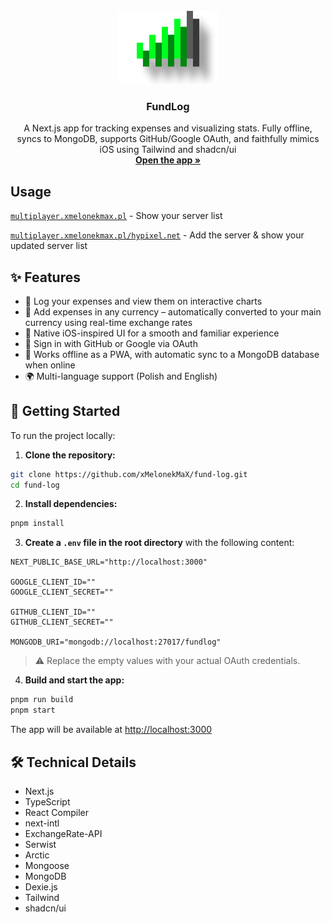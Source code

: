 <div align="center">
  <br />
  <a href="#">
    <img src="assets/readme-logo.png" alt="logo" width="160" height="117">
  </a>

  <h3 align="center">FundLog</h3>

  <p align="center">
    A Next.js app for tracking expenses and visualizing stats. Fully offline, syncs to MongoDB, supports GitHub/Google OAuth, and faithfully mimics iOS using Tailwind and shadcn/ui
    <br />
    <a href="https://fundlog.xmelonekmax.pl"><strong>Open the app »</strong></a>
  </p>
</div>

## Usage
<a href="https://fundlog.xmelonekmax.pl">`multiplayer.xmelonekmax.pl`</a> - Show your server list

<a href="https://fundlog.xmelonekmax.pl/hypixel.net">`multiplayer.xmelonekmax.pl/hypixel.net`</a> - Add the server & show your updated server list

## ✨ Features
* 💸 Log your expenses and view them on interactive charts
* 💱 Add expenses in any currency – automatically converted to your main currency using real-time exchange rates
* 📱 Native iOS-inspired UI for a smooth and familiar experience
* 🔐 Sign in with GitHub or Google via OAuth
* 💾 Works offline as a PWA, with automatic sync to a MongoDB database when online
* 🌍 Multi-language support (Polish and English)

## 🚀 Getting Started

To run the project locally:

1. **Clone the repository:**

```bash
git clone https://github.com/xMelonekMaX/fund-log.git
cd fund-log
```

2. **Install dependencies:**

```bash
pnpm install
```

3. **Create a `.env` file in the root directory** with the following content:

```env
NEXT_PUBLIC_BASE_URL="http://localhost:3000"

GOOGLE_CLIENT_ID=""
GOOGLE_CLIENT_SECRET=""

GITHUB_CLIENT_ID=""
GITHUB_CLIENT_SECRET=""

MONGODB_URI="mongodb://localhost:27017/fundlog"
```
> ⚠️ Replace the empty values with your actual OAuth credentials.

4. **Build and start the app:**

```bash
pnpm run build
pnpm start
```
The app will be available at [http://localhost:3000](http://localhost:3000)

## 🛠️ Technical Details
* Next.js
* TypeScript
* React Compiler
* next-intl
* ExchangeRate-API
* Serwist
* Arctic
* Mongoose
* MongoDB
* Dexie.js
* Tailwind
* shadcn/ui

